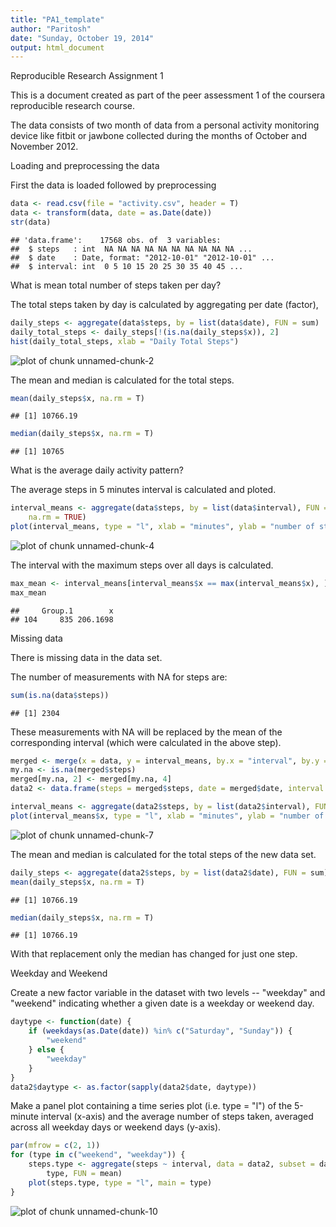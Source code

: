 ```yaml
---
title: "PA1_template"
author: "Paritosh"
date: "Sunday, October 19, 2014"
output: html_document
---
```


Reproducible Research Assignment 1

This is a document created as part of the peer assessment 1 of the coursera reproducible research course.

The data consists of two month of data from a personal activity monitoring device like fitbit or jawbone collected during the months of October and November 2012.


Loading and preprocessing the data

First the data is loaded followed by preprocessing

```r
data <- read.csv(file = "activity.csv", header = T)
data <- transform(data, date = as.Date(date))
str(data)
```

```
## 'data.frame':	17568 obs. of  3 variables:
##  $ steps   : int  NA NA NA NA NA NA NA NA NA NA ...
##  $ date    : Date, format: "2012-10-01" "2012-10-01" ...
##  $ interval: int  0 5 10 15 20 25 30 35 40 45 ...
```

What is mean total number of steps taken per day?

The total steps taken by day is calculated by aggregating per date (factor),

```r
daily_steps <- aggregate(data$steps, by = list(data$date), FUN = sum)
daily_total_steps <- daily_steps[!(is.na(daily_steps$x)), 2]
hist(daily_total_steps, xlab = "Daily Total Steps")
```

![plot of chunk unnamed-chunk-2](figure/unnamed-chunk-2-1.png) 


The mean and median is calculated for the total steps.

```r
mean(daily_steps$x, na.rm = T)
```

```
## [1] 10766.19
```

```r
median(daily_steps$x, na.rm = T)
```

```
## [1] 10765
```
What is the average daily activity pattern?

The average steps in 5 minutes interval is calculated and ploted.

```r
interval_means <- aggregate(data$steps, by = list(data$interval), FUN = mean, 
    na.rm = TRUE)
plot(interval_means, type = "l", xlab = "minutes", ylab = "number of steps")
```

![plot of chunk unnamed-chunk-4](figure/unnamed-chunk-4-1.png) 


The interval with the maximum steps over all days is calculated.

```r
max_mean <- interval_means[interval_means$x == max(interval_means$x), ]
max_mean
```

```
##     Group.1        x
## 104     835 206.1698
```

Missing data

There is missing data in the data set.

The number of measurements with NA for steps are:

```r
sum(is.na(data$steps))
```

```
## [1] 2304
```
These measurements with NA will be replaced by the mean of the corresponding interval (which were calculated in the above step).

```r
merged <- merge(x = data, y = interval_means, by.x = "interval", by.y = "Group.1")
my.na <- is.na(merged$steps)
merged[my.na, 2] <- merged[my.na, 4]
data2 <- data.frame(steps = merged$steps, date = merged$date, interval = merged$interval)

interval_means <- aggregate(data2$steps, by = list(data2$interval), FUN = mean)
plot(interval_means$x, type = "l", xlab = "minutes", ylab = "number of steps")
```

![plot of chunk unnamed-chunk-7](figure/unnamed-chunk-7-1.png) 


The mean and median is calculated for the total steps of the new data set.

```r
daily_steps <- aggregate(data2$steps, by = list(data2$date), FUN = sum)
mean(daily_steps$x, na.rm = T)
```

```
## [1] 10766.19
```

```r
median(daily_steps$x, na.rm = T)
```

```
## [1] 10766.19
```
With that replacement only the median has changed for just one step.


Weekday and Weekend

Create a new factor variable in the dataset with two levels -- "weekday" and "weekend" indicating whether a given date is a weekday or weekend day.

```r
daytype <- function(date) {
    if (weekdays(as.Date(date)) %in% c("Saturday", "Sunday")) {
        "weekend"
    } else {
        "weekday"
    }
}
data2$daytype <- as.factor(sapply(data2$date, daytype))
```


Make a panel plot containing a time series plot (i.e. type = "l") of the 5-minute interval (x-axis) and the average number of steps taken, averaged across all weekday days or weekend days (y-axis).

```r
par(mfrow = c(2, 1))
for (type in c("weekend", "weekday")) {
    steps.type <- aggregate(steps ~ interval, data = data2, subset = data2$daytype == 
        type, FUN = mean)
    plot(steps.type, type = "l", main = type)
}
```

![plot of chunk unnamed-chunk-10](figure/unnamed-chunk-10-1.png) 
